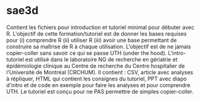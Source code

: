 # sae3d
Contient les fichiers pour introduction et tutoriel minimal pour débuter avec R. L'objectif de cette formation/tutoriel est de donner les bases requises pour (i) comprendre R (ii) utiliser R (iii) avoir une base permettant de construire sa maîtrise de R à chaque utilisation. 
L'objectif est de ne jamais copier-coller sans savoir ce qui se passe UTH (under the hood).
L'intro-tutoriel est utilisé dans le laboratoire NG de recherche en gériatrie et épidémiologie clinique au Centre de recherche du Centre hospitalier de l'Université de Montréal (CRCHUM).
Il contient : CSV, article avec analyses à répliquer, HTML qui contient les consignes du tutoriel, PPT avec diapo d'intro et de code en exemple pour faire les analyses et pour comprendre UTH. Le tutoriel est conçu pour ne PAS permettre de simples copier-coller.
